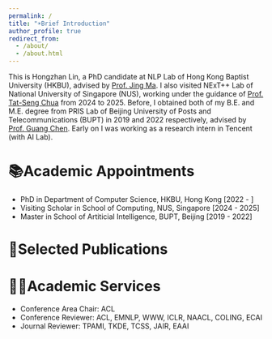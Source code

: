 ```yaml
---
permalink: /
title: "☀️Brief Introduction"
author_profile: true
redirect_from: 
  - /about/
  - /about.html
---
```


This is Hongzhan Lin, a PhD candidate at NLP Lab of Hong Kong Baptist University (HKBU), advised by [Prof. Jing Ma](https://majingcuhk.github.io/). I also visited NExT++ Lab of National University of Singapore (NUS), working under the guidance of [Prof. Tat-Seng Chua](https://www.chuatatseng.com/) from 2024 to 2025. Before, I obtained both of my B.E. and M.E. degree from PRIS Lab of Beijing University of Posts and Telecommunications (BUPT) in 2019 and 2022 respectively, advised by [Prof. Guang Chen](https://x.com/fly51fly). Early on I was working as a research intern in Tencent (with AI Lab).


📚Academic Appointments
======
- PhD in Department of Computer Science, HKBU, Hong Kong [2022 - ]
- Visiting Scholar in School of Computing, NUS, Singapore [2024 - 2025]
- Master in School of Artiticial Intelligence, BUPT, Beijing [2019 - 2022]

📑Selected Publications
======


💁‍♂️Academic Services
======
- Conference Area Chair: ACL
- Conference Reviewer: ACL, EMNLP, WWW, ICLR, NAACL, COLING, ECAI
- Journal Reviewer: TPAMI, TKDE, TCSS, JAIR, EAAI
